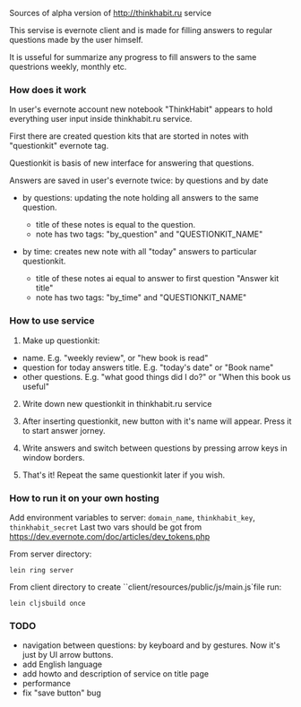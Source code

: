 
Sources of alpha version of http://thinkhabit.ru service

This servise is evernote client and is made for filling answers to regular questions made by the user himself.

It is usseful for summarize any progress to fill answers to the same questrions weekly, monthly etc.

### How does it work

In user's evernote account new notebook "ThinkHabit" appears to hold everything user input inside thinkhabit.ru service.

First there are created question kits that are storted in notes with "questionkit" evernote tag.

Questionkit is basis of new interface for answering that questions.

Answers are saved in user's evernote twice: by questions and by date

 - by questions: updating the note holding all answers to the same question.
   
   - title of these notes is equal to the question.
   - note has two tags: "by_question" and "QUESTIONKIT_NAME"
   
 - by time: creates new note with all "today" answers to particular questionkit.
 
   - title of these notes ai equal to answer to first question "Answer kit title"
   - note has two tags: "by_time" and "QUESTIONKIT_NAME"

### How to use service

1. Make up questionkit: 

  - name. E.g. "weekly review", or "hew book is read"
  - question for today answers title. E.g. "today's date" or "Book name"
  - other questions. E.g. "what good things did I do?" or "When this book us useful"

2. Write down new questionkit in thinkhabit.ru service

3. After inserting questionkit, new button with it's name will appear. Press it to start answer jorney.

4. Write answers and switch between questions by pressing arrow keys in window borders.

5. That's it! Repeat the same questionkit later if you wish. 

### How to run it on your own hosting

Add environment variables to server: `domain_name`, `thinkhabit_key`, `thinkhabit_secret`
Last two vars should be got from https://dev.evernote.com/doc/articles/dev_tokens.php


From server directory: 

```
lein ring server
```

From client directory
to create ``client/resources/public/js/main.js`file run:
```
lein cljsbuild once
```

### TODO

- navigation between questions: by keyboard and by gestures. Now it's just by UI arrow buttons.
- add English language
- add howto and description of service on title page
- performance
- fix "save button" bug

